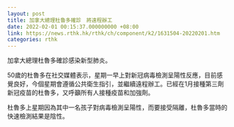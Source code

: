 ```yaml
---
layout: post
title: 加拿大總理杜魯多確診　將遠程辦工
date: 2022-02-01 00:15:37.000000000 +08:00
link: https://news.rthk.hk/rthk/ch/component/k2/1631504-20220201.htm
categories: rthk
---
```


加拿大總理杜魯多確診感染新型肺炎。

50歲的杜魯多在社交媒體表示，星期一早上對新冠病毒檢測呈陽性反應，目前感覺良好，今個星期會遵循公共衛生指引，並繼續遠程辦工。已經在1月接種第三劑新冠疫苗的杜魯多，又呼籲所有人接種疫苗和加強劑。

杜魯多上星期因為其中一名孩子對病毒檢測呈陽性，而要接受隔離，杜魯多當時的快速檢測結果是陰性。
